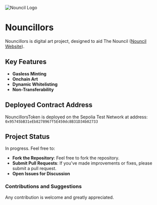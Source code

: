 

![Nouncil Logo](https://github.com/curelycue/nouncillors-contracts/assets/22319741/13c335b7-47a2-4b9a-9fa3-a5dabbc08cc6)

# Nouncillors

Nouncillors is digital art project, designed to aid The Nouncil ([Nouncil Website](https://nouncil.wtf/)).

## Key Features

- **Gasless Minting**
- **Onchain Art**
- **Dynamic Whitelisting**
- **Non-Transferability**

## Deployed Contract Address

NouncillorsToken is deployed on the Sepolia Test Network at address: 
`0x95745bB31eEb8278967f5E450dc8B31D34b02733`

## Project Status

In progress. Feel free to:

- **Fork the Repository**: Feel free to fork the repository.
- **Submit Pull Requests**: If you've made improvements or fixes, please submit a pull request.
- **Open Issues for Discussion**

### Contributions and Suggestions

Any contribution is welcome and greatly appreciated.

